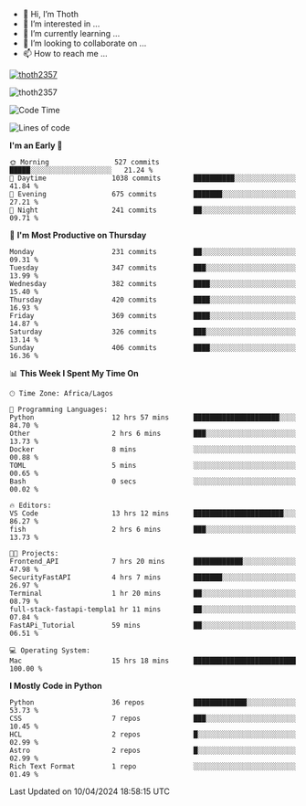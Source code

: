 <!---
thoth2357/thoth2357 is a ✨ special ✨ repository because its `README.md` (this file) appears on your GitHub profile.
You can click the Preview link to take a look at your changes.
--->

- 👋 Hi, I’m Thoth
- 👀 I’m interested in ...
- 🌱 I’m currently learning ...
- 💞️ I’m looking to collaborate on ...
- 📫 How to reach me ...


<p align="left"> <a href="https://github.com/ryo-ma/github-profile-trophy"><img src="https://github-profile-trophy.vercel.app/?username=thoth2357&theme=gruvbox&no-bg=true&no-frame=false&title=MultiLanguage,Commits,Repositories,Stars,Followers,PullRequest,Reviews,Issues" alt="thoth2357" /></a> </p>

<p align="left"> <img src="https://komarev.com/ghpvc/?username=thoth2357&label=Profile%20views&color=0e75b6&style=flat" alt="thoth2357" /> </p>

<!--START_SECTION:waka-->
![Code Time](http://img.shields.io/badge/Code%20Time-2%2C826%20hrs%2019%20mins-blue)

![Lines of code](https://img.shields.io/badge/From%20Hello%20World%20I%27ve%20Written-31.1%20million%20lines%20of%20code-blue)

**I'm an Early 🐤** 

```text
🌞 Morning                527 commits         █████░░░░░░░░░░░░░░░░░░░░   21.24 % 
🌆 Daytime                1038 commits        ██████████░░░░░░░░░░░░░░░   41.84 % 
🌃 Evening                675 commits         ███████░░░░░░░░░░░░░░░░░░   27.21 % 
🌙 Night                  241 commits         ██░░░░░░░░░░░░░░░░░░░░░░░   09.71 % 
```
📅 **I'm Most Productive on Thursday** 

```text
Monday                   231 commits         ██░░░░░░░░░░░░░░░░░░░░░░░   09.31 % 
Tuesday                  347 commits         ███░░░░░░░░░░░░░░░░░░░░░░   13.99 % 
Wednesday                382 commits         ████░░░░░░░░░░░░░░░░░░░░░   15.40 % 
Thursday                 420 commits         ████░░░░░░░░░░░░░░░░░░░░░   16.93 % 
Friday                   369 commits         ████░░░░░░░░░░░░░░░░░░░░░   14.87 % 
Saturday                 326 commits         ███░░░░░░░░░░░░░░░░░░░░░░   13.14 % 
Sunday                   406 commits         ████░░░░░░░░░░░░░░░░░░░░░   16.36 % 
```


📊 **This Week I Spent My Time On** 

```text
🕑︎ Time Zone: Africa/Lagos

💬 Programming Languages: 
Python                   12 hrs 57 mins      █████████████████████░░░░   84.70 % 
Other                    2 hrs 6 mins        ███░░░░░░░░░░░░░░░░░░░░░░   13.73 % 
Docker                   8 mins              ░░░░░░░░░░░░░░░░░░░░░░░░░   00.88 % 
TOML                     5 mins              ░░░░░░░░░░░░░░░░░░░░░░░░░   00.65 % 
Bash                     0 secs              ░░░░░░░░░░░░░░░░░░░░░░░░░   00.02 % 

🔥 Editors: 
VS Code                  13 hrs 12 mins      ██████████████████████░░░   86.27 % 
fish                     2 hrs 6 mins        ███░░░░░░░░░░░░░░░░░░░░░░   13.73 % 

🐱‍💻 Projects: 
Frontend_API             7 hrs 20 mins       ████████████░░░░░░░░░░░░░   47.98 % 
SecurityFastAPI          4 hrs 7 mins        ███████░░░░░░░░░░░░░░░░░░   26.97 % 
Terminal                 1 hr 20 mins        ██░░░░░░░░░░░░░░░░░░░░░░░   08.79 % 
full-stack-fastapi-templa1 hr 11 mins        ██░░░░░░░░░░░░░░░░░░░░░░░   07.84 % 
FastAPi_Tutorial         59 mins             ██░░░░░░░░░░░░░░░░░░░░░░░   06.51 % 

💻 Operating System: 
Mac                      15 hrs 18 mins      █████████████████████████   100.00 % 
```

**I Mostly Code in Python** 

```text
Python                   36 repos            █████████████░░░░░░░░░░░░   53.73 % 
CSS                      7 repos             ███░░░░░░░░░░░░░░░░░░░░░░   10.45 % 
HCL                      2 repos             █░░░░░░░░░░░░░░░░░░░░░░░░   02.99 % 
Astro                    2 repos             █░░░░░░░░░░░░░░░░░░░░░░░░   02.99 % 
Rich Text Format         1 repo              ░░░░░░░░░░░░░░░░░░░░░░░░░   01.49 % 
```




 Last Updated on 10/04/2024 18:58:15 UTC
<!--END_SECTION:waka-->
<!--![](http://github-profile-summary-cards.vercel.app/api/cards/profile-details?username=thoth2357&theme=2077)

![](http://github-profile-summary-cards.vercel.app/api/cards/stats?username=thoth2357&theme=2077)![](http://github-profile-summary-cards.vercel.app/api/cards/productive-time?username=thoth2357&theme=2077&utcOffset=8) -->
